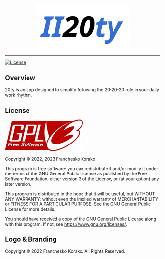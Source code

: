 <p align="center">
    <img width="300" src="images/logo.svg" alt="20ty"/>
</p>

<hr/>

[![License](https://img.shields.io/github/license/fkorax/20ty?style=flat-square)](https://github.com/fkorax/20ty/blob/main/LICENSE)

## Overview

20ty is an app designed to simplify following the 20-20-20 rule
in your daily work rhythm.

## License
[![GPL v3 logo](images/gpl-v3-logo.svg)](https://www.gnu.org/licenses/gpl-3.0.en.html)

Copyright © 2022, 2023  Franchesko Korako

This program is free software: you can redistribute it and/or modify it
under the terms of the GNU General Public License as published by the Free Software Foundation,
either version 3 of the License, or (at your option) any later version.

This program is distributed in the hope that it will be useful, but WITHOUT ANY WARRANTY;
without even the implied warranty of MERCHANTABILITY or FITNESS FOR A PARTICULAR PURPOSE.
See the GNU General Public License for more details.

You should have received [a copy](LICENSE) of the GNU General Public License along with this program.
If not, see <https://www.gnu.org/licenses/>.

## Logo & Branding

Copyright © 2022 Franchesko Korako. All Rights Reserved.
